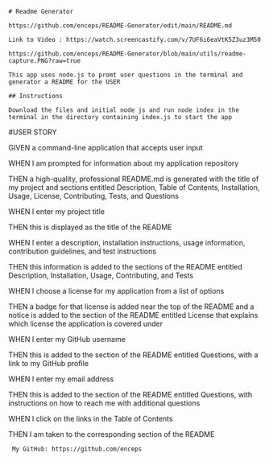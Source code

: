 
    # Readme Generator
    
    https://github.com/enceps/README-Generator/edit/main/README.md
    
    Link to Video : https://watch.screencastify.com/v/7UF6i6eaVtK5Z3uz3M50

    https://github.com/enceps/README-Generator/blob/main/utils/readme-capture.PNG?raw=true
    
    This app uses node.js to promt user questions in the terminal and generator a README for the USER

    ## Instructions

    Download the files and initial node js and run node index in the terminal in the directory containing index.js to start the app


#USER STORY

GIVEN a command-line application that accepts user input

WHEN I am prompted for information about my application repository

THEN a high-quality, professional README.md is generated with the title of my project and sections entitled Description, Table of Contents, Installation, Usage, License, Contributing, Tests, and Questions

WHEN I enter my project title

THEN this is displayed as the title of the README

WHEN I enter a description, installation instructions, usage information, contribution guidelines, and test instructions

THEN this information is added to the sections of the README entitled Description, Installation, Usage, Contributing, and Tests

WHEN I choose a license for my application from a list of options

THEN a badge for that license is added near the top of the README and a notice is added to the section of the README entitled License that explains which license the application is covered under

WHEN I enter my GitHub username

THEN this is added to the section of the README entitled Questions, with a link to my GitHub profile

WHEN I enter my email address

THEN this is added to the section of the README entitled Questions, with instructions on how to reach me with additional questions

WHEN I click on the links in the Table of Contents

THEN I am taken to the corresponding section of the README
     
     
     My GitHub: https://github.com/enceps
